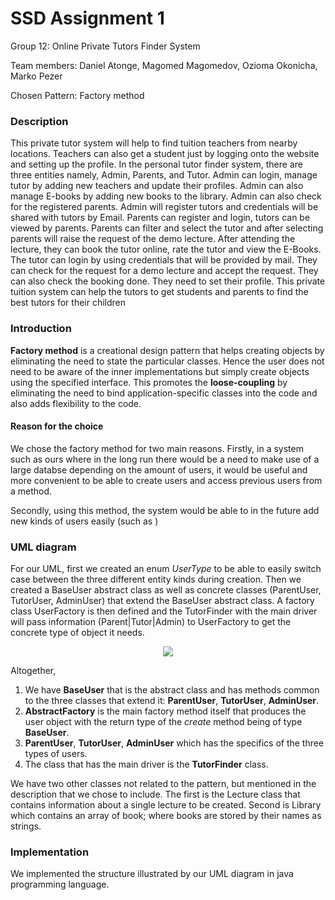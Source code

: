 # SSD Assignment 1

Group 12: Online Private Tutors Finder System

Team members: Daniel Atonge, Magomed Magomedov, Ozioma Okonicha, Marko Pezer

Chosen Pattern: Factory method

### Description

This private tutor system will help to find tuition teachers from nearby locations. Teachers can also get a student just by logging onto the website and setting up the profile. In the personal tutor finder system, there are three entities namely, Admin, Parents, and Tutor. Admin can login, manage tutor by adding new teachers and update their profiles. Admin can also manage E-books by adding new books to the library. Admin can also check for the registered parents. Admin will register tutors and credentials will be shared with tutors by Email. Parents can register and login, tutors can be viewed by parents. Parents can filter and select the tutor and after selecting parents will raise the request of the demo lecture. After attending the lecture, they can book the tutor online, rate the tutor and view the E-Books. The tutor can login by using credentials that will be provided by mail. They can check for the request for a demo lecture and accept the request. They can also check the booking done. They need to set their profile. This private tuition system can help the tutors to get students and parents to find the best tutors for their children

### Introduction

**Factory method** is a creational design pattern that helps creating objects by eliminating the need to state the particular classes. Hence the user does not need to be aware of the inner implementations but simply create objects using the specified interface. This promotes the **loose-coupling** by eliminating the need to bind application-specific classes into the code and also adds flexibility to the code.

#### Reason for the choice

We chose the factory method for two main reasons. Firstly, in a system such as ours where in the long run there would be a need to make use of a large databse depending on the amount of users, it would be useful and more convenient to be able to create users and access previous users from a  method.

Secondly, using this method, the system would be able to in the future add new kinds of users easily (such as )

### UML diagram

For our UML, first we created an enum *UserType* to be able to easily switch case between the three different entity kinds during creation. Then we created a BaseUser abstract class as well as concrete classes (ParentUser, TutorUser, AdminUser) that extend the BaseUser abstract class. A factory class UserFactory is then defined and the TutorFinder with the main driver will pass information (Parent|Tutor|Admin) to UserFactory to get the concrete type of object it needs.



<center><image src="https://drive.google.com/uc?export=view&id=1fczcksyZJvvJ4BenV_K3AS-8sRcdBVp5" ></center>

Altogether,

1. We have **BaseUser** that is the abstract class and has methods common to the three classes that extend it: **ParentUser**, **TutorUser**, **AdminUser**.
2. **AbstractFactory** is the main factory method itself that produces the user object with the return type of the *create* method being of type **BaseUser**.  
3. **ParentUser**, **TutorUser**, **AdminUser** which has the specifics of the three types of users.
4. The class that has the main driver is the **TutorFinder** class.

We have two other classes not related to the pattern, but mentioned in the description that we chose to include. The first is the Lecture class that contains information about a single lecture to be created. Second is Library which contains an array of book; where books are stored by their names as strings.

### Implementation

We implemented the structure illustrated by our UML diagram in java programming language.